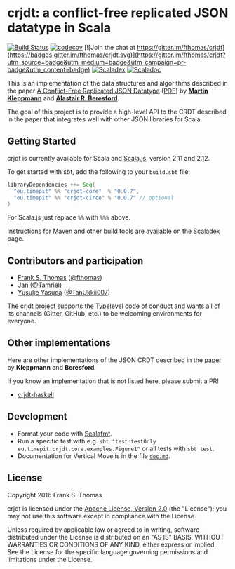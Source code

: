 # crjdt: a conflict-free replicated JSON datatype in Scala
[![Build Status](https://travis-ci.org/fthomas/crjdt.svg?branch=master)](https://travis-ci.org/fthomas/crjdt)
[![codecov](https://codecov.io/gh/fthomas/crjdt/branch/master/graph/badge.svg)](https://codecov.io/gh/fthomas/crjdt)
[![Join the chat at https://gitter.im/fthomas/crjdt](https://badges.gitter.im/fthomas/crjdt.svg)](https://gitter.im/fthomas/crjdt?utm_source=badge&utm_medium=badge&utm_campaign=pr-badge&utm_content=badge)
[![Scaladex](https://index.scala-lang.org/fthomas/crjdt/crjdt-core/latest.svg?color=blue)][scaladex]
[![Scaladoc](https://www.javadoc.io/badge/eu.timepit/crjdt-core_2.12.svg?color=blue&label=Scaladoc)](https://www.javadoc.io/doc/eu.timepit/crjdt-core_2.12)

This is an implementation of the data structures and algorithms described
in the paper [A Conflict-Free Replicated JSON Datatype][paper.abs]
([PDF][paper.pdf]) by **[Martin Kleppmann][kleppmann]** and
**[Alastair R. Beresford][beresford]**.

The goal of this project is to provide a high-level API to the CRDT described
in the paper that integrates well with other JSON libraries for Scala.

## Getting Started

crjdt is currently available for Scala and [Scala.js][scala.js],
version 2.11 and 2.12.

To get started with sbt, add the following to your `build.sbt` file:

```sbt
libraryDependencies ++= Seq(
  "eu.timepit" %% "crjdt-core"  % "0.0.7",
  "eu.timepit" %% "crjdt-circe" % "0.0.7" // optional
)
```
For Scala.js just replace `%%` with `%%%` above.

Instructions for Maven and other build tools are available on the
[Scaladex][scaladex] page.

## Contributors and participation

* [Frank S. Thomas](https://github.com/fthomas) ([@fthomas](https://github.com/fthomas))
* [Jan](https://github.com/Tamriel) ([@Tamriel](https://github.com/Tamriel))
* [Yusuke Yasuda](https://github.com/TanUkkii007) ([@TanUkkii007](https://github.com/TanUkkii007))

The crjdt project supports the [Typelevel][typelevel]
[code of conduct][typelevel-coc] and wants all of its channels (Gitter,
GitHub, etc.) to be welcoming environments for everyone.

## Other implementations

Here are other implementations of the JSON CRDT described in the
[paper][paper.abs] by **Kleppmann** and **Beresford**.

If you know an implementation that is not listed here, please submit a PR!

- [crjdt-haskell](https://github.com/amarpotghan/crjdt-haskell)

## Development
- Format your code with [Scalafmt](http://scalameta.org/scalafmt/).
- Run a specific test with e.g. `sbt "test:testOnly eu.timepit.crjdt.core.examples.Figure1"` or all tests with `sbt test`.
- Documentation for Vertical Move is in the file [`doc.md`](https://github.com/Tamriel/crjdt/blob/master/doc/doc.md).

## License

Copyright 2016 Frank S. Thomas

crjdt is licensed under the [Apache License, Version 2.0][apache2]
(the "License"); you may not use this software except in compliance with
the License.

Unless required by applicable law or agreed to in writing, software
distributed under the License is distributed on an "AS IS" BASIS,
WITHOUT WARRANTIES OR CONDITIONS OF ANY KIND, either express or implied.
See the License for the specific language governing permissions and
limitations under the License.

[apache2]: http://www.apache.org/licenses/LICENSE-2.0
[beresford]: https://www.cl.cam.ac.uk/~arb33/
[fst9000]: https://twitter.com/fst9000
[kleppmann]: https://martin.kleppmann.com/
[paper.abs]: http://arxiv.org/abs/1608.03960
[paper.pdf]: http://arxiv.org/pdf/1608.03960.pdf
[scala.js]: http://www.scala-js.org/
[scaladex]: https://index.scala-lang.org/fthomas/crjdt/crjdt-core
[typelevel]: http://typelevel.org/
[typelevel-coc]: http://typelevel.org/conduct.html

